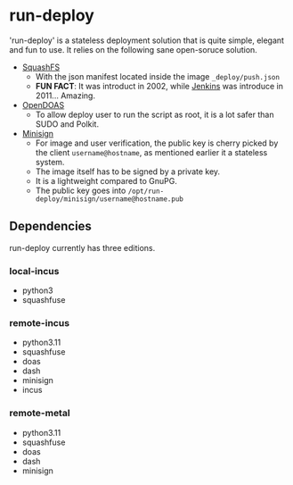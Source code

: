 # run-deploy

'run-deploy' is a stateless deployment solution that is quite simple, elegant and fun to use.  It relies on the following sane open-soruce solution.

* [SquashFS](https://en.wikipedia.org/wiki/SquashFS)
  * With the json manifest located inside the image `_deploy/push.json`
  * **FUN FACT**: It was introduct in 2002, while [Jenkins](https://en.wikipedia.org/wiki/Jenkins_(software)) was introduce in 2011... Amazing.
* [OpenDOAS](https://wiki.archlinux.org/title/Doas)
  * To allow deploy user to run the script as root, it is a lot safer than SUDO and Polkit.
* [Minisign](https://jedisct1.github.io/minisign/)
  * For image and user verification, the public key is cherry picked by the client `username@hostname`, as mentioned earlier it a stateless system.
  * The image itself has to be signed by a private key.
  * It is a lightweight compared to GnuPG.
  * The public key goes into `/opt/run-deploy/minisign/username@hostname.pub`

## Dependencies

run-deploy currently has three editions.

### local-incus

* python3
* squashfuse

### remote-incus
* python3.11
* squashfuse
* doas
* dash
* minisign
* incus

### remote-metal
* python3.11
* squashfuse
* doas
* dash
* minisign